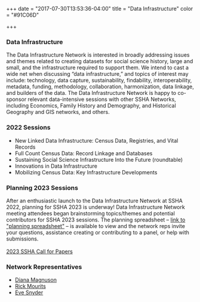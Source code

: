 +++
date = "2017-07-30T13:53:36-04:00"
title = "Data Infrastructure"
color = "#91C06D"

+++

### Data Infrastructure

The Data Infrastructure Network is interested in broadly addressing issues and themes related to creating datasets for social science history, large and small, and the infrastructure required to support them.  We intend to cast a wide net when discussing “data infrastructure,” and topics of interest may include: technology, data capture, sustainability, findability, interoperability, metadata, funding, methodology, collaboration, harmonization, data linkage, and builders of the data.  The Data Infrastructure Network is happy to co-sponsor relevant data-intensive sessions with other SSHA Networks, including Economics, Family History and Demography, and Historical Geography and GIS networks, and others.

### 2022 Sessions

- New Linked Data Infrastructure: Census Data, Registries, and Vital Records  
- Full Count Census Data: Record Linkage and Databases  
- Sustaining Social Science Infrastructure Into the Future (roundtable)  
- Innovations in Data Infrastructure  
- Mobilizing Census Data: Key Infrastructure Developments  


### Planning 2023 Sessions

After an enthusiastic launch to the Data Infrastructure Network at SSHA 2022, planning for SSHA 2023 is underway!  Data Infrastructure Network meeting attendees began brainstorming topics/themes and potential contributors for SSHA 2023 sessions. The planning spreadsheet –  [link to "planning spreadsheet"](https://docs.google.com/spreadsheets/d/1l5V5XS_ygYcWMbw_zZ-f-WNVUbYt_ExMUJi13M68T84/edit#gid=0)  – is available to view and the network reps invite your questions, assistance creating or contributing to a panel, or help with submissions.  
<br />
[2023 SSHA Call for Papers](https://ssha.org/files/2023_SSHA_CFP.pdf)  

### Network Representatives

- [Diana Magnuson](mailto:magn0031@umn.edu)  
- [Rick Mourits](mailto:rick.mourits@iisg.nl)  
- [Eve Snyder](mailto:historyforge@thehistorycenter.net)  